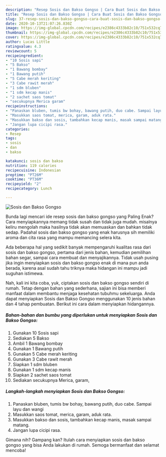 ```yaml
---
description: "Resep Sosis dan Bakso Gongso | Cara Buat Sosis dan Bakso Gongso Yang Sempurna"
title: "Resep Sosis dan Bakso Gongso | Cara Buat Sosis dan Bakso Gongso Yang Sempurna"
slug: 37-resep-sosis-dan-bakso-gongso-cara-buat-sosis-dan-bakso-gongso-yang-sempurna
date: 2020-10-13T21:07:26.830Z
image: https://img-global.cpcdn.com/recipes/e2386c4333b82c10/751x532cq70/sosis-dan-bakso-gongso-foto-resep-utama.jpg
thumbnail: https://img-global.cpcdn.com/recipes/e2386c4333b82c10/751x532cq70/sosis-dan-bakso-gongso-foto-resep-utama.jpg
cover: https://img-global.cpcdn.com/recipes/e2386c4333b82c10/751x532cq70/sosis-dan-bakso-gongso-foto-resep-utama.jpg
author: Lucas Little
ratingvalue: 4.3
reviewcount: 5
recipeingredient:
- "10 Sosis sapi"
- "5 Bakso"
- "1 Bawang bombay"
- "1 Bawang putih"
- "5 Cabe merah keriting"
- "3 Cabe rawit merah"
- "1 sdm bluben"
- "1 sdm kecap manis"
- "2 sachet saos tomat"
- "secukupnya Merica garam"
recipeinstructions:
- "Panaskan bluben, tumis bw bohay, bawang putih, duo cabe. Sampai layu dan wangi"
- "Masukkan saos tomat, merica, garam, aduk rata."
- "Masukkan bakso dan sosis, tambahkan kecap manis, masak sampai matang."
- "Jangan lupa cicipi rasa."
categories:
- Resep
tags:
- sosis
- dan
- bakso

katakunci: sosis dan bakso 
nutrition: 119 calories
recipecuisine: Indonesian
preptime: "PT26M"
cooktime: "PT36M"
recipeyield: "2"
recipecategory: Lunch

---
```



![Sosis dan Bakso Gongso](https://img-global.cpcdn.com/recipes/e2386c4333b82c10/751x532cq70/sosis-dan-bakso-gongso-foto-resep-utama.jpg)

Bunda lagi mencari ide resep sosis dan bakso gongso yang Paling Enak? Cara menyiapkannya memang tidak susah dan tidak juga mudah. misalnya keliru mengolah maka hasilnya tidak akan memuaskan dan bahkan tidak sedap. Padahal sosis dan bakso gongso yang enak harusnya sih memiliki aroma dan cita rasa yang mampu memancing selera kita.

Ada beberapa hal yang sedikit banyak mempengaruhi kualitas rasa dari sosis dan bakso gongso, pertama dari jenis bahan, kemudian pemilihan bahan segar, sampai cara membuat dan menyajikannya. Tidak usah pusing jika ingin menyiapkan sosis dan bakso gongso enak di mana pun anda berada, karena asal sudah tahu triknya maka hidangan ini mampu jadi suguhan istimewa.




Nah, kali ini kita coba, yuk, ciptakan sosis dan bakso gongso sendiri di rumah. Tetap dengan bahan yang sederhana, sajian ini bisa memberi manfaat dalam membantu menjaga kesehatan tubuhmu sekeluarga. Anda dapat menyiapkan Sosis dan Bakso Gongso menggunakan 10 jenis bahan dan 4 tahap pembuatan. Berikut ini cara dalam menyiapkan hidangannya.

<!--inarticleads1-->

##### Bahan-bahan dan bumbu yang diperlukan untuk menyiapkan Sosis dan Bakso Gongso:

1. Gunakan 10 Sosis sapi
1. Sediakan 5 Bakso
1. Ambil 1 Bawang bombay
1. Gunakan 1 Bawang putih
1. Gunakan 5 Cabe merah keriting
1. Gunakan 3 Cabe rawit merah
1. Siapkan 1 sdm bluben
1. Gunakan 1 sdm kecap manis
1. Siapkan 2 sachet saos tomat
1. Sediakan secukupnya Merica, garam,




<!--inarticleads2-->

##### Langkah-langkah menyiapkan Sosis dan Bakso Gongso:

1. Panaskan bluben, tumis bw bohay, bawang putih, duo cabe. Sampai layu dan wangi
1. Masukkan saos tomat, merica, garam, aduk rata.
1. Masukkan bakso dan sosis, tambahkan kecap manis, masak sampai matang.
1. Jangan lupa cicipi rasa.




Gimana nih? Gampang kan? Itulah cara menyiapkan sosis dan bakso gongso yang bisa Anda lakukan di rumah. Semoga bermanfaat dan selamat mencoba!
